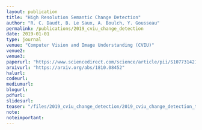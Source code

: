 ```yaml
---
layout: publication
title: "High Resolution Semantic Change Detection"
author: "R. C. Daudt, B. Le Saux, A. Boulch, Y. Gousseau"
permalink: /publications/2019_cviu_change_detection
date: 2019-01-01
type: journal
venue: "Computer Vision and Image Understanding (CVIU)"
venue2: 
venue3:
paperurl: "https://www.sciencedirect.com/science/article/pii/S1077314219300992"
arxivurl: "https://arxiv.org/abs/1810.08452"
halurl: 
codeurl: 
mediumurl: 
blogurl: 
pdfurl: 
slidesurl: 
teaser: "/files/2019_cviu_change_detection/2019_cviu_change_detection_thumbnail.png"
note:
noteimportant: 
---			
```

				
